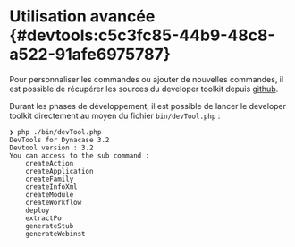 # Utilisation avancée {#devtools:c5c3fc85-44b9-48c8-a522-91afe6975787}

Pour personnaliser les commandes ou ajouter de nouvelles commandes, il est possible de récupérer les sources du
developer toolkit depuis [github][url_depot].

Durant les phases de développement, il est possible de lancer le developer toolkit directement au moyen du fichier
`bin/devTool.php` :

    ❯ php ./bin/devTool.php
    DevTools for Dynacase 3.2
    Devtool version : 3.2
    You can access to the sub command : 
        createAction
        createApplication
        createFamily
        createInfoXml
        createModule
        createWorkflow
        deploy
        extractPo
        generateStub
        generateWebinst

<!-- links -->
[url_depot]: https://github.com/Anakeen/development-tools